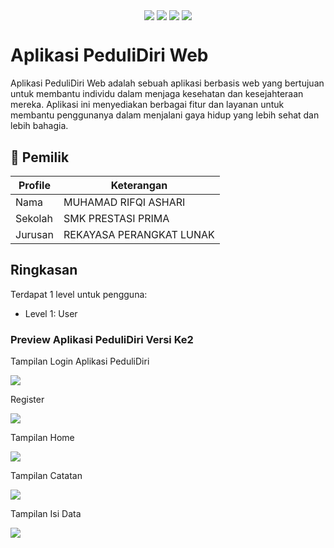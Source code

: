 <p align="center">
<img align="center" src="http://ForTheBadge.com/images/badges/built-with-love.svg"> <img align="center" src="http://ForTheBadge.com/images/badges/uses-html.svg"> <img align="center" src="http://ForTheBadge.com/images/badges/makes-people-smile.svg"> <img align="center" src="http://ForTheBadge.com/images/badges/built-by-developers.svg">
</p>

# Aplikasi PeduliDiri Web 
Aplikasi PeduliDiri Web adalah sebuah aplikasi berbasis web yang bertujuan untuk membantu individu dalam menjaga kesehatan dan kesejahteraan mereka. Aplikasi ini menyediakan berbagai fitur dan layanan untuk membantu penggunanya dalam menjalani gaya hidup yang lebih sehat dan lebih bahagia.

## 🧑 Pemilik

| Profile | Keterangan  |
|---------|--------------|
| Nama    | MUHAMAD RIFQI ASHARI |
| Sekolah | SMK PRESTASI PRIMA |
| Jurusan | REKAYASA PERANGKAT LUNAK |

 
## Ringkasan

Terdapat 1 level untuk pengguna:
- Level 1: User

<h3>Preview Aplikasi PeduliDiri Versi Ke2</h3>
<p>Tampilan Login Aplikasi PeduliDiri</p>
<img src="https://github.com/MuhamadRifqiAshari/Apikasi-PeduliDiri2/blob/main/Dokumentasi/Tampilan%20Login%20Aplikasi%20PeduliDiri.png">

<p>Register</p>
<img src="https://github.com/MuhamadRifqiAshari/Apikasi-PeduliDiri2/blob/main/Dokumentasi/Tampilan%20Register.png">

<p>Tampilan Home</p>
<img src="https://github.com/MuhamadRifqiAshari/Apikasi-PeduliDiri2/blob/main/Dokumentasi/Tampilan%20Home.png">

<p>Tampilan Catatan</p>
<img src="https://github.com/MuhamadRifqiAshari/Apikasi-PeduliDiri2/blob/main/Dokumentasi/Tampilan%20Catatan.png">

<p>Tampilan Isi Data</p>
<img src="https://github.com/MuhamadRifqiAshari/Apikasi-PeduliDiri2/blob/main/Dokumentasi/Tampilan%20Isi%20Data.png">
